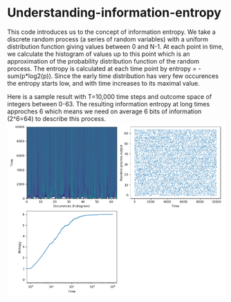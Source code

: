 # Understanding-information-entropy
This code introduces us to the concept of information entropy. We take a discrete random process (a series of random variables) with a uniform distribution function giving values between 0 and N-1. At each point in time, we calculate the histogram of values up to this point which is an approximation of the probability distribution function of the random process. The entropy is calculated at each time point by entropy = -sum(p*log2(p)). Since the early time distribution has very few occurences the entropy starts low, and with time increases to its maximal value.

Here is a sample result with T=10,000 time steps and outcome space of integers between 0-63. The resulting information entropy at long times approches 6 which means we need on average 6 bits of information (2^6=64) to describe this process.
![results: T=10,000 N=64](Result.png)
